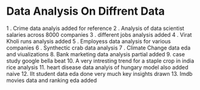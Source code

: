 # Data Analysis On Diffrent Data

1 . Crime data analyis added for reference
2 . Analysis of data scientist salaries across 8000 companies
3 . different jobs analysis added
4 . Virat Kholi runs analysis added
5 . Employess data analysis for various companies
6 . Synthectic crab data analysis
7 . Climate Change data eda and viualizations
8.  Bank marketing data analysis partial added
9.  case study google bella beat 
10. A very intresting trend for a staple crop in india rice analysis
11. heart disease data analyis of hungary model also added naive
12. IIt student data eda done very much key insights drawn
13. Imdb movies data and ranking eda added
